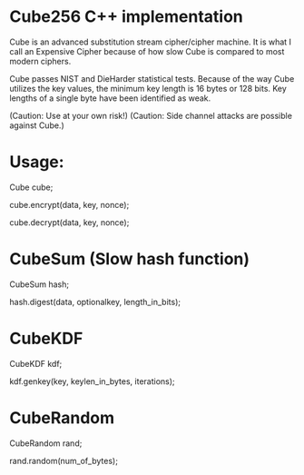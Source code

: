 # Cube256 C++ implementation  
Cube is an advanced substitution stream cipher/cipher machine.  It is what I call an Expensive Cipher because of how slow Cube is compared to most modern ciphers.

Cube passes NIST and DieHarder statistical tests.  Because of the way Cube utilizes the key values, the minimum key length is 16 bytes or 128 bits.  Key lengths of a single byte have been identified as weak.

(Caution: Use at your own risk!)
(Caution: Side channel attacks are possible against Cube.)

# Usage:  
Cube cube;

cube.encrypt(data, key, nonce);  

cube.decrypt(data, key, nonce);  

# CubeSum (Slow hash function)  
CubeSum hash;  

hash.digest(data, optionalkey, length_in_bits);  

# CubeKDF  
CubeKDF kdf;  

kdf.genkey(key, keylen_in_bytes, iterations);  

# CubeRandom  
CubeRandom rand;  

rand.random(num_of_bytes);  
